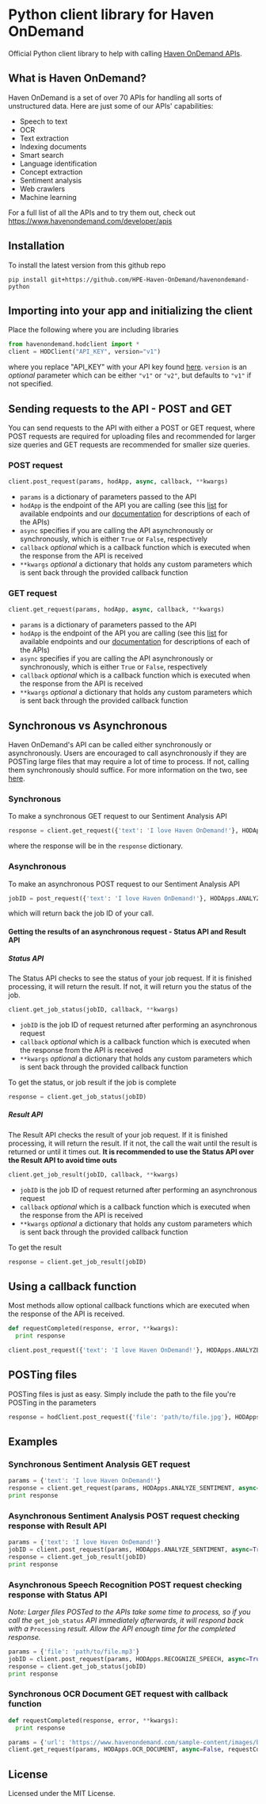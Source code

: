 # Python client library for Haven OnDemand

Official Python client library to help with calling [Haven OnDemand APIs](http://havenondemand.com).

## What is Haven OnDemand?
Haven OnDemand is a set of over 70 APIs for handling all sorts of unstructured data. Here are just some of our APIs' capabilities:
* Speech to text
* OCR
* Text extraction
* Indexing documents
* Smart search
* Language identification
* Concept extraction
* Sentiment analysis
* Web crawlers
* Machine learning

For a full list of all the APIs and to try them out, check out https://www.havenondemand.com/developer/apis

## Installation

To install the latest version from this github repo

```
pip install git+https://github.com/HPE-Haven-OnDemand/havenondemand-python
```

## Importing into your app and initializing the client
Place the following where you are including libraries
```python
from havenondemand.hodclient import *
client = HODClient("API_KEY", version="v1")
```
where you replace "API_KEY" with your API key found [here](https://www.havenondemand.com/account/api-keys.html). `version` is an *optional* parameter which can be either `"v1"` or `"v2"`, but defaults to `"v1"` if not specified.

## Sending requests to the API - POST and GET
You can send requests to the API with either a POST or GET request, where POST requests are required for uploading files and recommended for larger size queries and GET requests are recommended for smaller size queries.

### POST request
```python
client.post_request(params, hodApp, async, callback, **kwargs)
```
* `params` is a dictionary of parameters passed to the API
* `hodApp` is the endpoint of the API you are calling (see this [list]() for available endpoints and our [documentation](https://dev.havenondemand.com/apis) for descriptions of each of the APIs)
* `async` specifies if you are calling the API asynchronously or synchronously, which is either `True` or `False`, respectively
* `callback` *optional* which is a callback function which is executed when the response from the API is received
* `**kwargs` *optional* a dictionary that holds any custom parameters which is sent back through the provided callback function

### GET request
```python
client.get_request(params, hodApp, async, callback, **kwargs)
```
* `params` is a dictionary of parameters passed to the API
* `hodApp` is the endpoint of the API you are calling (see this [list]() for available endpoints and our [documentation](https://dev.havenondemand.com/apis) for descriptions of each of the APIs)
* `async` specifies if you are calling the API asynchronously or synchronously, which is either `True` or `False`, respectively
* `callback` *optional* which is a callback function which is executed when the response from the API is received
* `**kwargs` *optional* a dictionary that holds any custom parameters which is sent back through the provided callback function

## Synchronous vs Asynchronous
Haven OnDemand's API can be called either synchronously or asynchronously. Users are encouraged to call asynchronously if they are POSTing large files that may require a lot of time to process. If not, calling them synchronously should suffice. For more information on the two, see [here](https://dev.havenondemand.com/docs/AsynchronousAPI.htm).

### Synchronous
To make a synchronous GET request to our Sentiment Analysis API
```python
response = client.get_request({'text': 'I love Haven OnDemand!'}, HODApps.ANALYZE_SENTIMENT, async=False)
```
where the response will be in the `response` dictionary.

### Asynchronous
To make an asynchronous POST request to our Sentiment Analysis API
```python
jobID = post_request({'text': 'I love Haven OnDemand!'}, HODApps.ANALYZE_SENTIMENT, async=True)
```
which will return back the job ID of your call.

#### Getting the results of an asynchronous request - Status API and Result API

##### Status API
The Status API checks to see the status of your job request. If it is finished processing, it will return the result. If not, it will return you the status of the job.

```python
client.get_job_status(jobID, callback, **kwargs)
```
* `jobID` is the job ID of request returned after performing an asynchronous request
* `callback` *optional* which is a callback function which is executed when the response from the API is received
* `**kwargs` *optional* a dictionary that holds any custom parameters which is sent back through the provided callback function

To get the status, or job result if the job is complete
```python
response = client.get_job_status(jobID)
```

##### Result API
The Result API checks the result of your job request. If it is finished processing, it will return the result. If it not, the call the wait until the result is returned or until it times out. **It is recommended to use the Status API over the Result API to avoid time outs**

```python
client.get_job_result(jobID, callback, **kwargs)
```
* `jobID` is the job ID of request returned after performing an asynchronous request
* `callback` *optional* which is a callback function which is executed when the response from the API is received
* `**kwargs` *optional* a dictionary that holds any custom parameters which is sent back through the provided callback function

To get the result
```python
response = client.get_job_result(jobID)
```

## Using a callback function
Most methods allow optional callback functions which are executed when the response of the API is received.
```python
def requestCompleted(response, error, **kwargs):
  print response

client.post_request({'text': 'I love Haven OnDemand!'}, HODApps.ANALYZE_SENTIMENT, async=False, requestCompleted)
```

## POSTing files
POSTing files is just as easy. Simply include the path to the file you're POSTing in the parameters
```python
response = hodClient.post_request({'file': 'path/to/file.jpg'}, HODApps.OCR_DOCUMENT, async=False)
```

## Examples

### Synchronous Sentiment Analysis GET request
```python
params = {'text': 'I love Haven OnDemand!'}
response = client.get_request(params, HODApps.ANALYZE_SENTIMENT, async=False)
print response
```

### Asynchronous Sentiment Analysis POST request checking response with Result API
```python
params = {'text': 'I love Haven OnDemand!'}
jobID = client.post_request(params, HODApps.ANALYZE_SENTIMENT, async=True)
response = client.get_job_result(jobID)
print response
```

### Asynchronous Speech Recognition POST request checking response with Status API
*Note: Larger files POSTed to the APIs take some time to process, so if you call the* `get_job_status` *API immediately afterwards, it will respond back with a* `Processing` *result. Allow the API enough time for the completed response.*

```python
params = {'file': 'path/to/file.mp3'}
jobID = client.post_request(params, HODApps.RECOGNIZE_SPEECH, async=True)
response = client.get_job_status(jobID)
print response
```

### Synchronous OCR Document GET request with callback function
```python
def requestCompleted(response, error, **kwargs):
  print response

params = {'url': 'https://www.havenondemand.com/sample-content/images/bowers.jpg'}
client.get_request(params, HODApps.OCR_DOCUMENT, async=False, requestCompleted)
```

## License
Licensed under the MIT License.
